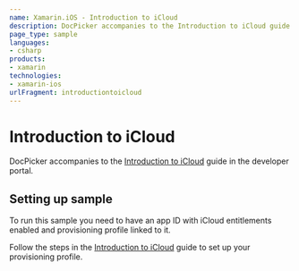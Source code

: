 ```yaml
---
name: Xamarin.iOS - Introduction to iCloud
description: DocPicker accompanies to the Introduction to iCloud guide in the developer portal. Setting up sample To run this sample you need to have an app ID...
page_type: sample
languages:
- csharp
products:
- xamarin
technologies:
- xamarin-ios
urlFragment: introductiontoicloud
---
```

# Introduction to iCloud

DocPicker accompanies to the [Introduction to iCloud](http://developer.xamarin.com/guides/ios/platform_features/introduction_to_icloud/) guide in the developer portal.

## Setting up sample

To run this sample you need to have an app ID with iCloud
entitlements enabled and provisioning profile linked to it.  

Follow the steps in the [Introduction to iCloud](http://developer.xamarin.com/guides/ios/platform_features/introduction_to_icloud/#Preparing_for_iCloud_development) guide to set up your provisioning profile. 